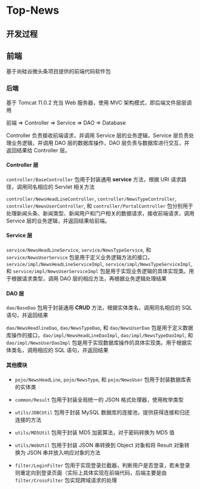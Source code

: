# Top-News

## 开发过程

## 前端

基于尚硅谷微头条项目提供的前端代码软件包

### 后端

基于 Tomcat 11.0.2 充当 Web 服务器，使用 MVC 架构模式，即后端文件层层调用

前端 => Controller => Service => DAO => Database

Controller 负责接收前端请求，并调用 Service 层的业务逻辑，Service 层负责处理业务逻辑，并调用 DAO 层的数据库操作，DAO 层负责与数据库进行交互，并返回结果给 Controller 层。

#### Controller 层

`controller/BaseController` 包用于封装通用 **service** 方法，根据 URI 请求路径，调用同名相应的 Servlet 相关方法

`controller/NewsHeadLineController`, `controller/NewsTypeController`, `controller/NewsUserController`, 和 `controller/PortalController` 包分别用于处理新闻头条、新闻类型、新闻用户和门户相关的数据请求，接收前端请求，调用 Service 层的业务逻辑，并返回结果给前端。

#### Service 层

`service/NewsHeadLineService`, `service/NewsTypeService`, 和 `service/NewsUserService` 包是用于定义业务逻辑方法的接口，`service/impl/NewsHeadLineServiceImpl`, `service/impl/NewsTypeServiceImpl`, 和 `service/impl/NewsUserServiceImpl` 包是用于实现业务逻辑的具体实现类。用于根据请求类型，调用 DAO 层的相应方法，再根据业务逻辑处理结果

#### DAO 层

`dao/BaseDao` 包用于封装通用 **CRUD** 方法，根据实体类名，调用同名相应的 SQL 语句，并返回结果

`dao/NewsHeadlineDao`, `dao/NewsTypeDao`, 和 `dao/NewsUserDao` 包是用于定义数据库操作的接口，`dao/impl/NewsHeadLineDaoImpl`, `dao/impl/NewsTypeDaoImpl`, 和 `dao/impl/NewsUserDaoImpl` 包是用于实现数据库操作的具体实现类。用于根据实体类名，调用相应的 SQL 语句，并返回结果

#### 其他模块

- `pojo/NewsHeadLine`, `pojo/NewsType`, 和 `pojo/NewsUser` 包用于封装数据库表的实体类

- `common/Result` 包用于封装全局统一的 JSON 格式处理器，使用枚举类型

- `utils/JDBCUtil` 包用于封装 MySQL 数据库的连接池，提供获得连接和归还连接的方法

- `utils/MD5Util` 包用于封装 MD5 加密算法，对于密码转换为 MD5 值

- `utils/WebUtil` 包用于封装 JSON 串转换到 Object 对象和将 Result 对象转换为 JSON 串并放入响应对象的方法

- `filter/LoginFilter` 包用于实现登录拦截器，判断用户是否登录，若未登录则重定向到登录页面（实际上具体实现在前端代码，后端主要是由`filter/CrossFilter` 包实现跨域请求的处理
